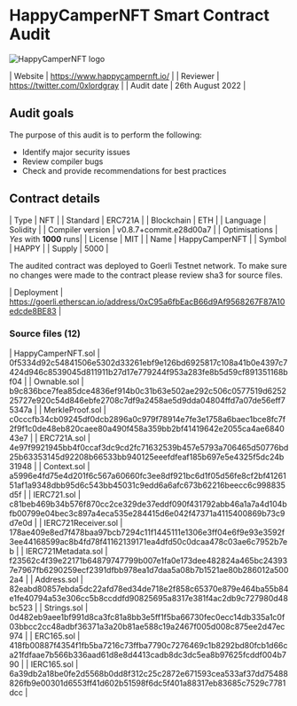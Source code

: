# HappyCamperNFT Smart Contract Audit

![HappyCamperNFT logo](https://pbs.twimg.com/profile_images/1538621928465997826/jvWWa6Id_400x400.jpg)

| Website | https://www.happycampernft.io/ |
| Reviewer | https://twitter.com/0xlordgray |
| Audit date | 26th August 2022 |

## Audit goals

The purpose of this audit is to perform the following:

- Identify major security issues
- Review compiler bugs
- Check and provide recommendations for best practices

## Contract details

| Type | NFT |
| Standard | ERC721A |
| Blockchain | ETH |
| Language | Solidity |
| Compiler version | v0.8.7+commit.e28d00a7 | 
| Optimisations | *Yes* with **1000** runs|
| License | MIT |
| Name | HappyCamperNFT |
| Symbol | HAPPY |
| Supply | 5000 |

The audited contract was deployed to Goerli Testnet network. To make sure no changes were made to the contract please review sha3 for source files.

| Deployment | https://goerli.etherscan.io/address/0xC95a6fbEacB66d9Af9568267F87A10edcde8BE83 |

### Source files (12)

| HappyCamperNFT.sol | 0f5334d92c54841506e5302d33261ebf9e126bd6925817c108a41b0e4397c7424d946c8539045d811911b27d17e779244f953a283fe8b5d59cf891351168bf04 |
| Ownable.sol | b9c836bce7fea85dce4836ef914b0c31b63e502ae292c506c0577519d625225727e920c54d846ebfe2708c7df9a2458ae5d9dda04804ffd7a07de56eff75347a |
| MerkleProof.sol | c0cccfb34cb09245df0dcb2896a0c979f78914e7fe3e1758a6baec1bce8fc7f2f9f1c0de48eb820caee80a490f458a359bb2bf41419642e2055ca4ae684043e7 |
| ERC721A.sol | 4e97f9921945bb4f0ccaf3dc9cd2fc71632539b457e5793a706465d50776bd25b63353145d92208b66533bb940125eeefdfeaf185b697e5e4325f5dc24b31948 |
| Context.sol | a5996e4fd75e4d201f6c567a60660fc3ee8df921bc6d1f05d56fe8cf2bf4126151af1a9348dbb95d6c543bb45031c9edd6a6afc673b62216beecc6c998835d5f |
| IERC721.sol | c81beb469b34b576f870cc2ce329de37eddf090f431792abb46a1a7a4d104bfb00799e04bec3c897a4eca535e284415d6e042f47371a4115400869b73c9d7e0d |
| IERC721Receiver.sol | 178ae409e8ed7f478baa97bcb7294c11f1445111e1306e3ff04e6f9e93e3592f3ee44168599ac8b4fd78f41162139171ea4dfd50c0dcaa478c03ae6c7952b7eb |
| IERC721Metadata.sol | f23562c4f39e22171b64879747799b007e1fa0e173dee482824a465bc243937e7967fb6290259ecf2391dfbb978ea1d7daa5a08b7b1521ae80b286012a5002a4 |
| Address.sol | 82eabd80857ebda5dc22afd78ed34de718e2f858c65370e879e464ba55b84e1fe40794a53e306cc5b8ccddfd90825695a8317e381f4ac2db9c727980d48bc523 |
| Strings.sol | 0d482eb9aee1bf991d8ca3fc81a8bb3e5ff1f5ba66730fec0ecc14db335a1c0f03bbcc2cc48adbf36371a3a20b81ae588c19a2467f005d008c875ee2d47ec974 |
| ERC165.sol | 418fb00887f4354f1fb5ba7216c73ffba7790c7276469c1b8292bd80fcb1d66ca21fdfaae7b566b336aad61d8e8d4413cadb8dc3dc5ea8b97625fcddf004b790 |
| IERC165.sol | 6a39db2a18be0fe2d5568b0dd8f312c25c2872e671593cea533af37dd75488826fb9e00301d6553ff41d602b51598f6dc5f401a88317eb83685c7529c7781dcc |